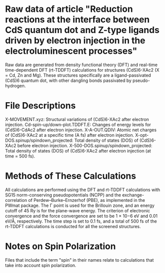 # Raw data of article "Reduction reactions at the interface between CdS quantum dot and Z-type ligands driven by electron injection in the electroluminescent processes"

Raw data are generated from density functional theory (DFT) and real-time time-dependent DFT (rt-TDDFT) calculations for structures (CdS)6-XAc2 (X = Cd, Zn and Mg). These structures specifically are a ligand-passivated (CdS)6 quantum dot, with other dangling bonds passivated by pseudo-hydrogen.

# File Descriptions
X-MOVEMENT.xyz: Structural variations of (CdS)6-XAc2 after electron injection. 
Cd-spin-up/down-plot.TDDFT.E: Changes of energy levels for (CdS)6-CdAc2 after electron injection. 
X-A-OUT.QDIV: Atomic net charges of (CdS)6-XAc2 at a specific time (A fs) after electron injection. 
X-opt-DOS.spinup/spindown_projected: Total density of states (DOS) of (CdS)6-XAc2 before electron injection. 
X-500-DOS.spinup/spindown_projected: Total density of states (DOS) of (CdS)6-XAc2 after electron injection (at time = 500 fs).

# Methods of These Calculations
All calculations are performed using the DFT and rt-TDDFT calculations with SG15 norm-conserving pseudopotentials (NCPP) and the exchange-correlation of Perdew–Burke–Ernzerhof (PBE), as implemented in the PWmat package. The Γ point is used for the Brillouin zone, and an energy cutoff of 45 Ry is for the plane-wave energy. The criterion of electronic convergence and the force convergence are set to be 1 × 10−6 eV and 0.01 eV/Å, respectively. The time step is set to 0.1 fs, and a total of 500 fs of the rt-TDDFT calculations is conducted for all the screened structures.

# Notes on Spin Polarization
Files that include the term "spin" in their names relate to calculations that take into account spin polarization.

